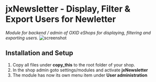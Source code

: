 # jxNewsletter - Display, Filter & Export Users for Newletter

*Module for backend / admin of OXID eShops for displaying, filtering and exporting users.*
![screenshot](https://github.com/job963/jxNewsletter/raw/master/docs/img/userlist.png)

## Installation and Setup
1. Copy all files under **copy_this** to the root folder of your shop.
2. In the shop admin goto settings/modules and activate **jxNewsletter**
3. The module has now its own menu item under **User administration**

